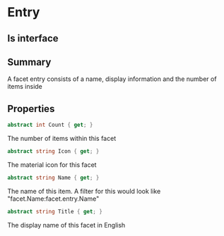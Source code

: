 # Entry

## Is interface

## Summary

A facet entry consists of a name, display information and the number of items inside
## Properties

```c#
abstract int Count { get; } 
```
The number of items within this facet
```c#
abstract string Icon { get; } 
```
The material icon for this facet
```c#
abstract string Name { get; } 
```
The name of this item. A filter for this would look like "facet.Name:facet.entry.Name"
```c#
abstract string Title { get; } 
```
The display name of this facet in English
